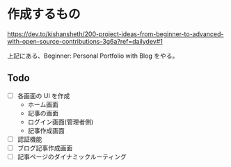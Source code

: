 # 作成するもの

https://dev.to/kishansheth/200-project-ideas-from-beginner-to-advanced-with-open-source-contributions-3g6a?ref=dailydev#1

上記にある、Beginner: Personal Portfolio with Blog をやる。

## Todo

- [ ] 各画面の UI を作成
  - ホーム画面
  - 記事の画面
  - ログイン画面(管理者側)
  - 記事作成画面
- [ ] 認証機能
- [ ] ブログ記事作成画面
- [ ] 記事ページのダイナミックルーティング
